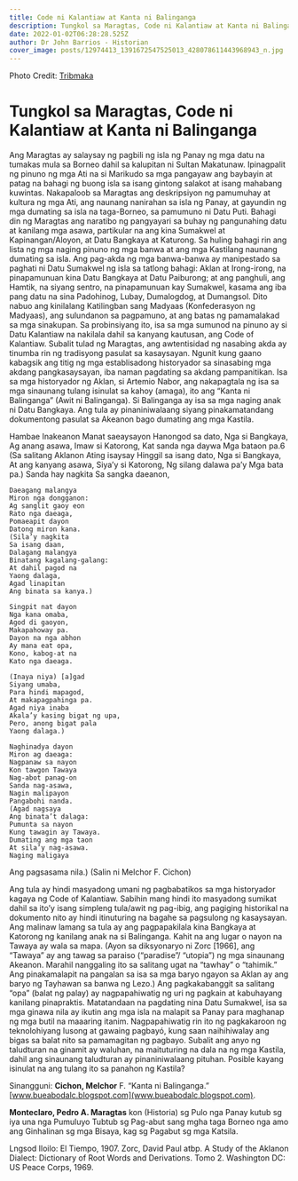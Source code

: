 ```yaml
---
title: Code ni Kalantiaw at Kanta ni Balinganga
description: Tungkol sa Maragtas, Code ni Kalantiaw at Kanta ni Balinganga
date: 2022-01-02T06:28:28.525Z
author: Dr John Barrios - Historian
cover_image: posts/12974413_1391672547525013_428078611443968943_n.jpg
---
```

Photo Credit: [Tribmaka](https://l.facebook.com/l.php?u=http%3A%2F%2Ftribmaka.weebly.com%2F%3Ffbclid%3DIwAR1RKbGgua4SEKK0JPaaIKYfK4BqfsmiTmGum-w1n700pGFDk71_lTTLYS4&h=AT1Jmws84gPjj5COQDZyRzWXwOZCPYt5pIJRcvwGRIZU5UdxrFHKlc0goLY8AeXoANNxUDq19h7cuw-MzN5o2q7ZqD3XLFIQK7MwJ9aVYzVIcNmg-MUn8LiFZ4ZGu7OfWZSxjIIt8Rw)

# Tungkol sa Maragtas, Code ni Kalantiaw at Kanta ni Balinganga

Ang Maragtas ay salaysay ng pagbili ng isla ng Panay ng mga datu na tumakas mula sa Borneo dahil sa kalupitan ni Sultan Makatunaw. Ipinagpalit ng pinuno ng mga Ati na si Marikudo sa mga pangayaw ang baybayin at patag na bahagi ng buong isla sa isang gintong salakot at isang mahabang kuwintas. Nakapaloob sa Maragtas ang deskripsiyon ng pamumuhay at kultura ng mga Ati, ang naunang nanirahan sa isla ng Panay, at gayundin ng mga dumating sa isla na taga-Borneo, sa pamumuno ni Datu Puti.  Bahagi din ng Maragtas ang naratibo ng pangyayari sa buhay ng pangunahing datu at kanilang mga asawa, partikular na ang kina Sumakwel at Kapinangan/Aloyon, at Datu Bangkaya at Katurong. Sa huling bahagi rin ang lista ng mga naging pinuno ng mga banwa at ang mga Kastilang naunang dumating sa isla. 
Ang pag-akda ng mga banwa-banwa ay manipestado sa paghati ni Datu Sumakwel ng isla sa tatlong bahagi: Aklan at Irong-irong, na pinapamunuan kina Datu Bangkaya at Datu Paiburong; at ang panghuli, ang Hamtik, na siyang sentro, na pinapamunuan kay Sumakwel, kasama ang iba pang datu na sina Padohinog, Lubay, Dumalogdog, at Dumangsol. Dito nabuo ang kinilalang Katilingban sang Madyaas (Konfederasyon ng Madyaas), ang sulundanon sa pagpamuno, at ang batas ng pamamalakad sa mga sinakupan.
Sa probinsiyang ito, isa sa mga sumunod na pinuno ay si Datu Kalantiaw na nakilala dahil sa kanyang kautusan, ang Code of Kalantiaw. Subalit tulad ng Maragtas, ang awtentisidad ng nasabing akda ay tinumba rin ng tradisyong pasulat sa kasaysayan. Ngunit kung gaano kabagsik ang titig ng mga establisadong historyador sa sinasabing mga akdang pangkasaysayan, iba naman pagdating sa akdang pampanitikan. 
Isa sa mga historyador ng Aklan, si Artemio Nabor, ang nakapagtala ng isa sa mga sinaunang tulang isinulat sa kahoy (amaga), ito ang “Kanta ni Balinganga” (Awit ni Balinganga). Si Balinganga ay isa sa mga naging anak ni Datu Bangkaya. Ang tula ay pinaniniwalaang siyang pinakamatandang dokumentong pasulat sa Akeanon bago dumating ang mga Kastila.

  Hambae Inakeanon
 	Manat saeaysayon
 	Hanongod sa dato,
 	Nga si Bangkaya,
 	Ag anang asawa,
 	Imaw si Katorong,
  Kat sanda nga daywa
 	Mga bataon pa.6
	(Sa salitang Aklanon 
	Ating isaysay
	Hinggil sa isang dato,
	Nga si Bangkaya,
	At ang kanyang asawa,
	Siya’y si Katorong,
	Ng silang dalawa pa’y
	Mga bata pa.)
	Sanda hay nagkita
	Sa sangka daeanon,

	Daeagang malangya
 	Miron nga dongganon:
 	Ag sanglit gaoy eon
 	Rato nga daeaga,
 	Pomaeapit dayon
 	Datong miron kana.
 	(Sila’y nagkita
 	Sa isang daan,
 	Dalagang malangya
 	Binatang kagalang-galang:
 	At dahil pagod na
 	Yaong dalaga,
 	Agad linapitan 
 	Ang binata sa kanya.)

 	Singpit nat dayon
 	Nga kana omaba,
 	Agod di gaoyon,
 	Makapahoway pa.
 	Dayon na nga abhon
 	Ay mana eat opa,
 	Kono, kabog-at na
 	Kato nga daeaga.

 	(Inaya niya) [a]gad
 	Siyang umaba,
 	Para hindi mapagod,
 	At makapagpahinga pa.
 	Agad niya inaba
 	Akala’y kasing bigat ng upa,
 	Pero, anong bigat pala
 	Yaong dalaga.)

 	Naghinadya dayon
 	Miron ag daeaga:
 	Nagpanaw sa nayon
 	Kon tawgon Tawaya
 	Nag-abot panag-on
 	Sanda nag-asawa,
 	Nagin malipayon
 	Pangabohi nanda. 
	(Agad nagsaya
	Ang binata’t dalaga:
 	Pumunta sa nayon
	Kung tawagin ay Tawaya.
	Dumating ang mga taon
 	At sila’y nag-asawa.
 	Naging maligaya
  Ang pagsasama nila.) (Salin ni Melchor F. Cichon)  

Ang tula ay hindi masyadong umani ng pagbabatikos sa mga historyador kagaya ng Code of Kalantiaw. Sabihin mang hindi ito masyadong sumikat dahil sa ito’y isang simpleng tula/awit ng pag-ibig, ang pagiging historikal na dokumento nito ay hindi itinuturing na bagahe sa pagsulong ng kasaysayan.
Ang malinaw lamang sa tula ay ang pagpapakilala kina Bangkaya at Katorong ng kanilang anak na si Balinganga.  Kahit na ang lugar o nayon na Tawaya ay wala sa mapa.  (Ayon sa diksyonaryo ni Zorc [1966], ang “Tawaya” ay ang tawag sa paraiso (“paradise”/ “utopia”) ng mga sinaunang Akeanon.  Marahil nanggaling ito sa salitang ugat na “tawhay” o “tahimik.” Ang pinakamalapit na pangalan sa isa sa mga baryo ngayon sa Aklan ay ang baryo ng Tayhawan sa banwa ng Lezo.)  Ang pagkakabanggit sa salitang “opa” (balat ng palay) ay nagpapahiwatig ng uri ng pagkain at kabuhayang kanilang pinapraktis.  Matatandaan na pagdating nina Datu Sumakwel, isa sa mga ginawa nila ay ikutin ang mga isla na malapit sa Panay para maghanap ng mga butil na maaaring itanim. Nagpapahiwatig rin ito ng pagkakaroon ng teknolohiyang lusong at gawaing pagbayó, kung saan naihihiwalay ang bigas sa balat nito sa pamamagitan ng pagbayo. Subalit ang anyo ng taludturan na ginamit ay waluhan, na maituturing na dala na ng mga Kastila, dahil ang sinaunang taludturan ay pinaniniwalaang pituhan. Posible kayang isinulat na ang tulang ito sa panahon ng Kastila?

Sinangguni:
**Cichon, Melchor** F. “Kanta ni Balinganga.” [www.bueabodalc.blogspot.com](www.bueabodalc.blogspot.com).

**Monteclaro, Pedro A. Maragtas** kon (Historia) sg Pulo nga Panay kutub sg iya una nga 
Pumuluyo Tubtub sg Pag-abut sang mgha taga Borneo nga amo ang Ginhalinan sg mga Bisaya, kag sg Pagabut sg mga Katsila. 

Lngsod Iloilo: El Tiempo, 1907.
Zorc, David Paul atbp. A Study of the Aklanon Dialect: Dictionary of Root Words and
     	Derivations. Tomo 2.  Washington DC: US Peace Corps, 1969.




